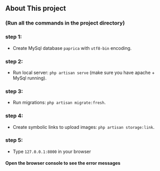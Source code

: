 ## About This project
### (Run all the commands in the project directory)
### step 1:
* Create MySql database `paprica` with `utf8-bin` encoding.
### step 2:
* Run local server: `php artisan serve`  (make sure you have apache + MySql running).
### step 3:
* Run migrations: `php artisan migrate:fresh`.
### step 4:
* Create symbolic links to upload images: `php artisan storage:link`.
### step 5:
* Type `127.0.0.1:8000` in your browser

#### Open the browser console to see the error messages 
